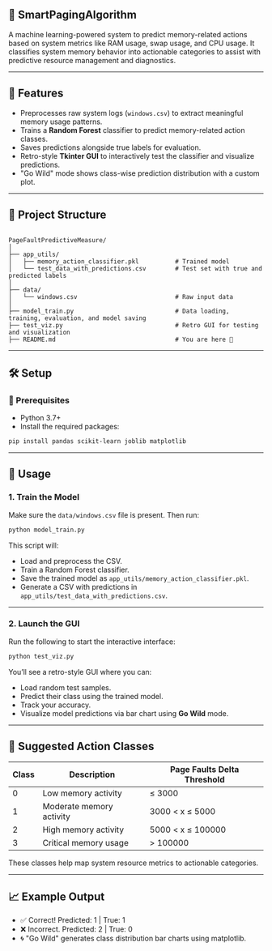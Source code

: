 ## 🧠 SmartPagingAlgorithm

A machine learning-powered system to predict memory-related actions based on system metrics like RAM usage, swap usage, and CPU usage. It classifies system memory behavior into actionable categories to assist with predictive resource management and diagnostics.

---

## 📌 Features

- Preprocesses raw system logs (`windows.csv`) to extract meaningful memory usage patterns.
- Trains a **Random Forest** classifier to predict memory-related action classes.
- Saves predictions alongside true labels for evaluation.
- Retro-style **Tkinter GUI** to interactively test the classifier and visualize predictions.
- "Go Wild" mode shows class-wise prediction distribution with a custom plot.

---

## 📂 Project Structure

```

PageFaultPredictiveMeasure/
│
├── app_utils/
│   ├── memory_action_classifier.pkl          # Trained model
│   └── test_data_with_predictions.csv        # Test set with true and predicted labels
│
├── data/
│   └── windows.csv                           # Raw input data
│
├── model_train.py                            # Data loading, training, evaluation, and model saving
├── test_viz.py                               # Retro GUI for testing and visualization
├── README.md                                 # You are here 📖

````

---

## 🛠️ Setup

### 🔋 Prerequisites

- Python 3.7+
- Install the required packages:

```bash
pip install pandas scikit-learn joblib matplotlib
````

---

## 🚀 Usage

### 1. Train the Model

Make sure the `data/windows.csv` file is present. Then run:

```bash
python model_train.py
```

This script will:

* Load and preprocess the CSV.
* Train a Random Forest classifier.
* Save the trained model as `app_utils/memory_action_classifier.pkl`.
* Generate a CSV with predictions in `app_utils/test_data_with_predictions.csv`.

---

### 2. Launch the GUI

Run the following to start the interactive interface:

```bash
python test_viz.py
```

You’ll see a retro-style GUI where you can:

* Load random test samples.
* Predict their class using the trained model.
* Track your accuracy.
* Visualize model predictions via bar chart using **Go Wild** mode.

---

## 🎯 Suggested Action Classes

| Class | Description              | Page Faults Delta Threshold |
| ----- | ------------------------ | --------------------------- |
| 0     | Low memory activity      | ≤ 3000                      |
| 1     | Moderate memory activity | 3000 < x ≤ 5000             |
| 2     | High memory activity     | 5000 < x ≤ 100000           |
| 3     | Critical memory usage    | > 100000                    |

These classes help map system resource metrics to actionable categories.

---

## 📈 Example Output

* ✅ Correct! Predicted: 1 | True: 1
* ❌ Incorrect. Predicted: 2 | True: 0
* 🌀 "Go Wild" generates class distribution bar charts using matplotlib.

